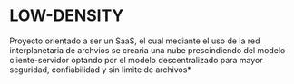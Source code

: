 # LOW-DENSITY
Proyecto orientado a ser un SaaS, el cual mediante el uso de la red interplanetaria de archvios se crearia una nube prescindiendo del modelo cliente-servidor optando por el modelo descentralizado para mayor seguridad, confiabilidad y sin limite de archivos*
